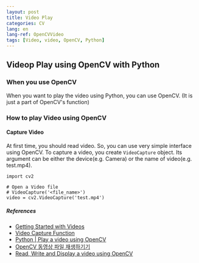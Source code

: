 ```yaml
---
layout: post
title: Video Play
categories: CV
lang: en
lang-ref: OpenCVVideo
tags: [Video, video, OpenCV, Python]
---
```


## Videop Play using OpenCV with Python

### When you use OpenCV

When you want to play the video using Python, you can use OpenCV.
(It is just a part of OpenCV's function)

### How to play Video using OpenCV

#### Capture Video

At first time, you should read video. So, you can use very simple interface using OpenCV.
To capture a video, you create `VideoCapture` object. Its argument can be either the device(e.g. Camera) or the name of video(e.g. test.mp4).

```
import cv2

# Open a Video file
# VideoCapture('<file_name>')
video = cv2.VideoCapture('test.mp4')
```

##### References

- [Getting Started with Videos](https://docs.opencv.org/4.x/dd/d43/tutorial_py_video_display.html)
- [Video Capture Function](https://docs.opencv.org/3.4/d8/dfe/classcv_1_1VideoCapture.html)
- [Python | Play a video using OpenCV](https://www.geeksforgeeks.org/python-play-a-video-using-opencv/)
- [OpenCV 동영상 파일 재생하기기](https://scribblinganything.tistory.com/491)
- [Read, Write and Display a video using OpenCV](https://learnopencv.com/read-write-and-display-a-video-using-opencv-cpp-python/)
